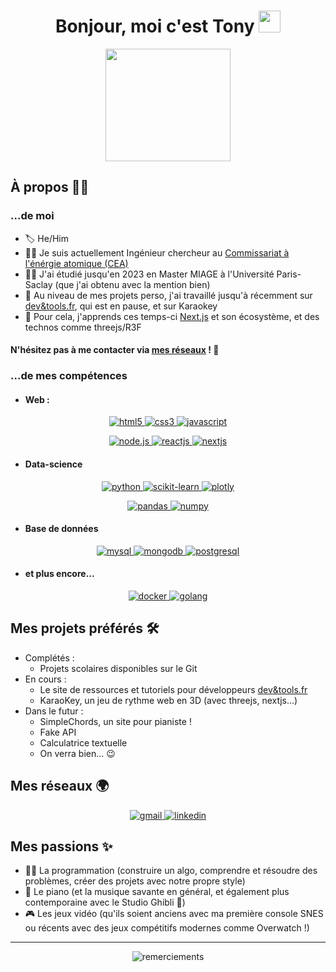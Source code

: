 <h1 align="center">Bonjour, moi c'est Tony <img src="https://media.giphy.com/media/hvRJCLFzcasrR4ia7z/giphy.gif" width="35"></h1>

<p align="center">
  <a href="https://www.cea.fr/">
    <img src="https://upload.wikimedia.org/wikipedia/commons/9/92/LOGO_CEA_ORIGINAL.svg" width=200 height=180>
  </a>
</p>

## À propos 🙋‍♂️

### ...de moi

- 🏷️ He/Him
- 👨‍💼 Je suis actuellement Ingénieur chercheur au [Commissariat à l'énérgie atomique (CEA)](https://www.cea.fr/)
- 👨‍🎓 J'ai étudié jusqu'en 2023 en Master MIAGE à l'Université Paris-Saclay (que j'ai obtenu avec la mention bien)
- 🔭 Au niveau de mes projets perso, j'ai travaillé jusqu'à récemment sur [dev&tools.fr](https://devandtools.fr), qui est en pause, et sur Karaokey
- 🌱 Pour cela, j'apprends ces temps-ci [Next.js](https://nextjs.org) et son écosystème, et des technos comme threejs/R3F

#### N'hésitez pas à me contacter via [mes réseaux](#mes-réseaux-) ! 📨

### ...de mes compétences
- #### Web :
<p align="center">
   <a href="https://developer.mozilla.org/fr/docs/Glossary/HTML5">
    <img src="https://img.shields.io/badge/HTML5-e34f26?style=for-the-badge&logo=html5&labelColor=black" alt="html5">
  </a>
  <a href="https://developer.mozilla.org/fr/docs/Web/CSS">
    <img src="https://img.shields.io/badge/CSS3-0362fc?style=for-the-badge&logo=css3&labelColor=black" alt="css3">
  </a>
  <a href="https://developer.mozilla.org/fr/docs/Web/JavaScript">
    <img src="https://img.shields.io/badge/javascript-f7e018?style=for-the-badge&logo=javascript&labelColor=black" alt="javascript">
  </a>
</p>
<p align="center">
  <a href="https://nodejs.org/fr/">
    <img src="https://img.shields.io/badge/node.js-141414?style=for-the-badge&logo=nodedotjs&labelColor=black" alt="node.js">
  </a>
  <a href="https://fr.reactjs.org/">
    <img src="https://img.shields.io/badge/REACT-61dafb?style=for-the-badge&logo=react&labelColor=black" alt="reactjs">
  </a>
  <a href="https://nextjs.org/">
    <img src="https://img.shields.io/badge/NEXT.JS-fff?style=for-the-badge&logo=nextdotjs&labelColor=black" alt="nextjs">
  </a>
</p>

- #### Data-science
<p align="center">
   <a href="https://www.python.org/">
    <img src="https://img.shields.io/badge/PYTHON-f7c93d?style=for-the-badge&logo=python&labelColor=black" alt="python">
  </a>
  <a href="https://scikit-image.org/">
    <img src="https://img.shields.io/badge/SCIKIT-97ca4c?style=for-the-badge&logo=scikit-learn&labelColor=black" alt="scikit-learn">
  </a>
  <a href="https://plotly.com/">
    <img src="https://img.shields.io/badge/PLOTLY-3f4f75?style=for-the-badge&logo=plotly&labelColor=black" alt="plotly">
  </a>
</p>
<p align="center">
  <a href="https://pandas.pydata.org/">
    <img src="https://img.shields.io/badge/PANDAS-130654?style=for-the-badge&logo=pandas&labelColor=black" alt="pandas">
  </a>
  <a href="https://numpy.org/">
    <img src="https://img.shields.io/badge/NUMPY-013243?style=for-the-badge&logo=numpy&labelColor=black" alt="numpy">
  </a>
</p>

- #### Base de données
<p align="center">
   <a href="https://www.mysql.com/fr/">
    <img src="https://img.shields.io/badge/MYSQL-f29111?style=for-the-badge&logo=mysql&labelColor=black" alt="mysql">
  </a>
  <a href="https://www.mongodb.com/fr-fr">
    <img src="https://img.shields.io/badge/MONGODB-47a248?style=for-the-badge&logo=mongodb&labelColor=black" alt="mongodb">
  </a>
  <a href="https://www.postgresql.org/">
    <img src="https://img.shields.io/badge/POSTGRESQL-4169E1?style=for-the-badge&logo=postgresql&labelColor=black" alt="postgresql">
  </a>
</p>

- #### et plus encore...
<p align="center">
   <a href="https://www.docker.com/">
    <img src="https://img.shields.io/badge/DOCKER-2496ed?style=for-the-badge&logo=docker&labelColor=black" alt="docker">
  </a>
  <a href="https://go.dev/">
    <img src="https://img.shields.io/badge/GOLANG-79d4fd?style=for-the-badge&logo=goland&labelColor=black&logoColor=79d4fd" alt="golang">
  </a>
</p>


## Mes projets préférés 🛠️
- Complétés :
  - Projets scolaires disponibles sur le Git
- En cours :
  - Le site de ressources et tutoriels pour développeurs [dev&tools.fr](devandtools.fr)
  - KaraoKey, un jeu de rythme web en 3D (avec threejs, nextjs...)
- Dans le futur :
  - SimpleChords, un site pour pianiste !  
  - Fake API
  - Calculatrice textuelle
  - On verra bien... 😉


## Mes réseaux 🌍

<p align="center">
  <a href="mailto:tonybionda.univ@gmail.com">
    <img src="https://img.shields.io/badge/tonybionda.univ@gmail.com-32a350?style=for-the-badge&logo=gmail&labelColor=ddd" alt="gmail">
  </a>
  <a href="https://www.linkedin.com/in/tonybionda/">
    <img src="https://img.shields.io/badge/LinkedIn-0a66c2?style=for-the-badge&logo=linkedin&labelColor=0a66c2" alt="linkedin">
  </a>
</p>

## Mes passions ✨
- 👨‍💻 La programmation (construire un algo, comprendre et résoudre des problèmes, créer des projets avec notre propre style)
- 🎹 Le piano (et la musique savante en général, et également plus contemporaine avec le Studio Ghibli 🤩)
- 🎮 Les jeux vidéo (qu'ils soient anciens avec ma première console SNES ou récents avec des jeux compétitifs modernes comme Overwatch !)

---

<div align="center">
<img src="https://readme-typing-svg.herokuapp.com?font=Fira+Code&duration=5000&color=c9d1d9&multiline=true&width=550&height=75&lines=const+greetings+%3D+%22Merci+d'avoir+lu+ma+bio%22;%2F%2F+Sign%C3%A9+%3A+TonyBionda+%F0%9F%98%89" alt="remerciements">
</div>
